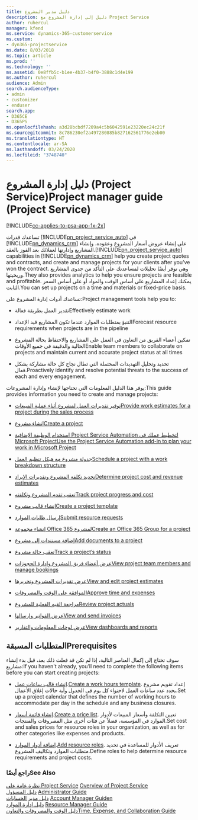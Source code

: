```yaml
---
title: دليل مدير المشروع
description: دليل إلى إدارة المشروع مع Project Service
author: ruhercul
manager: kfend
ms.service: dynamics-365-customerservice
ms.custom:
- dyn365-projectservice
ms.date: 8/03/2018
ms.topic: article
ms.prod: ''
ms.technology: ''
ms.assetid: 0e8ffb5c-b1ee-4b37-b4f0-3888c1d4e199
ms.author: ruhercul
audience: Admin
search.audienceType:
- admin
- customizer
- enduser
search.app:
- D365CE
- D365PS
ms.openlocfilehash: a3d28bcbdf7209a4c5b6042591e23220ec24c21f
ms.sourcegitcommit: 8c786230ef2a497280885b827162561776e2eb00
ms.translationtype: HT
ms.contentlocale: ar-SA
ms.lasthandoff: 03/24/2020
ms.locfileid: "3748740"
---
```

# <a name="project-manager-guide-project-service"></a><span data-ttu-id="87bbb-103">دليل إدارة المشروع (Project Service)</span><span class="sxs-lookup"><span data-stu-id="87bbb-103">Project manager guide (Project Service)</span></span>

[!INCLUDE[cc-applies-to-psa-app-1x-2x](../includes/cc-applies-to-psa-app-1x-2x.md)]

<span data-ttu-id="87bbb-104">تساعدك قدرات [!INCLUDE[pn_project_service_auto](../includes/pn-project-service-auto.md)] في [!INCLUDE[pn_dynamics_crm](../includes/pn-dynamics-crm.md)] على إنشاء عروض أسعار المشروع وعقوده، وإنشاء المشاريع وإدارتها لعملائك بعد الفوز بالعقد.</span><span class="sxs-lookup"><span data-stu-id="87bbb-104">[!INCLUDE[pn_project_service_auto](../includes/pn-project-service-auto.md)] capabilities in [!INCLUDE[pn_dynamics_crm](../includes/pn-dynamics-crm.md)] help you create project quotes and contracts, and create and manage projects for your clients after you’ve won the contract.</span></span> <span data-ttu-id="87bbb-105">وهي توفر أيضًا تحليلات لمساعدتك على التأكد من جدوى المشاريع وربحيتها.</span><span class="sxs-lookup"><span data-stu-id="87bbb-105">They also provides analytics to help you ensure projects are feasible and profitable.</span></span> <span data-ttu-id="87bbb-106">يمكنك إعداد المشاريع على أساس الوقت والمواد أو على أساس السعر الثابت.</span><span class="sxs-lookup"><span data-stu-id="87bbb-106">You can set up projects on a time and materials or fixed-price basis.</span></span>  
  
 <span data-ttu-id="87bbb-107">تساعدك أدوات إدارة المشروع على:</span><span class="sxs-lookup"><span data-stu-id="87bbb-107">Project management tools help you to:</span></span>  
  
-   <span data-ttu-id="87bbb-108">تقدير العمل بطريقة فعالة</span><span class="sxs-lookup"><span data-stu-id="87bbb-108">Effectively estimate work</span></span>  
  
-   <span data-ttu-id="87bbb-109">التنبؤ‬ بمتطلبات الموارد عندما تكون المشاريع قيد الإعداد</span><span class="sxs-lookup"><span data-stu-id="87bbb-109">Forecast resource requirements when projects are in the pipeline</span></span>  
  
-   <span data-ttu-id="87bbb-110">تمكين أعضاء الفريق من التعاون في العمل على المشاريع والاحتفاظ بحالة المشروع الحالية والدقيقة في جميع الأوقات</span><span class="sxs-lookup"><span data-stu-id="87bbb-110">Enable team members to collaborate on projects and maintain current and accurate project status at all times</span></span>  
  
-   <span data-ttu-id="87bbb-111">تحديد وتحليل التهديدات المحتملة التي تطال نجاح كل حالة مشاركة بشكل فعال.</span><span class="sxs-lookup"><span data-stu-id="87bbb-111">Proactively identify and resolve potential threats to the success of each and every engagement.</span></span>  
  
<span data-ttu-id="87bbb-112">يوفر هذا الدليل المعلومات التي تحتاجها لإنشاء وإدارة المشروعات:</span><span class="sxs-lookup"><span data-stu-id="87bbb-112">This guide provides information you need to create and manage projects:</span></span>  
  
-   [<span data-ttu-id="87bbb-113">توفير تقديرات العمل لمشروع أثناء عملية المبيعات</span><span class="sxs-lookup"><span data-stu-id="87bbb-113">Provide work estimates for a project during the sales process</span></span>](../project-service/provide-estimates-project-during-sales-process.md)  
  
-   [<span data-ttu-id="87bbb-114">إنشاء مشروع</span><span class="sxs-lookup"><span data-stu-id="87bbb-114">Create a project</span></span>](../project-service/create-project.md)  
  
-   [<span data-ttu-id="87bbb-115">استخدام الوظيفة الإضافية Project Service Automation لتخطيط عملك في Microsoft Project</span><span class="sxs-lookup"><span data-stu-id="87bbb-115">Use the Project Service Automation add-in to plan your work in Microsoft Project</span></span>](../project-service/add-plan-work-microsoft-project.md)  
  
-   [<span data-ttu-id="87bbb-116">جدولة مشروع مع هيكل تنظيم العمل</span><span class="sxs-lookup"><span data-stu-id="87bbb-116">Schedule a project with a work breakdown structure</span></span>](../project-service/schedule-project-work-breakdown-structure.md)  
  
-   [<span data-ttu-id="87bbb-117">تحديد تكلفة المشروع وتقديرات الإيراد</span><span class="sxs-lookup"><span data-stu-id="87bbb-117">Determine project cost and revenue estimates</span></span>](../project-service/determine-project-cost-revenue-estimates.md)  
  
-   [<span data-ttu-id="87bbb-118">تعقب تقدم المشروع وتكلفته</span><span class="sxs-lookup"><span data-stu-id="87bbb-118">Track project progress and cost</span></span>](../project-service/track-project-progress-cost.md)  
  
-   [<span data-ttu-id="87bbb-119">إنشاء قالب مشروع</span><span class="sxs-lookup"><span data-stu-id="87bbb-119">Create a project template</span></span>](../project-service/create-project-template.md)  
  
-   [<span data-ttu-id="87bbb-120">إرسال طلبات الموارد</span><span class="sxs-lookup"><span data-stu-id="87bbb-120">Submit resource requests</span></span>](../project-service/submit-resource-requests.md)  
  
-   [<span data-ttu-id="87bbb-121">إنشاء مجموعة Office 365 لمشروع</span><span class="sxs-lookup"><span data-stu-id="87bbb-121">Create an Office 365 Group for a project</span></span>](../project-service/create-office-365-group-project.md)  
  
-   [<span data-ttu-id="87bbb-122">إضافة مستندات إلى مشروع</span><span class="sxs-lookup"><span data-stu-id="87bbb-122">Add documents to a project</span></span>](../project-service/add-documents-project.md)  
  
-   [<span data-ttu-id="87bbb-123">تعقب حالة مشروع</span><span class="sxs-lookup"><span data-stu-id="87bbb-123">Track a project’s status</span></span>](../project-service/track-project-status.md)  
  
-   [<span data-ttu-id="87bbb-124">عرض أعضاء فريق المشروع وإدارة الحجوزات</span><span class="sxs-lookup"><span data-stu-id="87bbb-124">View project team members and manage bookings</span></span>](../project-service/view-project-team-members-manage-bookings.md)  
  
-   [<span data-ttu-id="87bbb-125">عرض تقديرات المشروع وتحريرها</span><span class="sxs-lookup"><span data-stu-id="87bbb-125">View and edit project estimates</span></span>](../project-service/view-edit-project-estimates.md)  
  
-   [<span data-ttu-id="87bbb-126">الموافقة على الوقت والمصروفات</span><span class="sxs-lookup"><span data-stu-id="87bbb-126">Approve time and expenses</span></span>](../project-service/approve-time-expenses.md)  
  
-   [<span data-ttu-id="87bbb-127">مراجعة القيم الفعلية للمشروع</span><span class="sxs-lookup"><span data-stu-id="87bbb-127">Review project actuals</span></span>](../project-service/review-project-actuals.md)  
  
-   [<span data-ttu-id="87bbb-128">عرض الفواتير وإرسالها</span><span class="sxs-lookup"><span data-stu-id="87bbb-128">View and send invoices</span></span>](../project-service/view-send-invoices.md)  
  
-   [<span data-ttu-id="87bbb-129">عرض لوحات المعلومات والتقارير</span><span class="sxs-lookup"><span data-stu-id="87bbb-129">View dashboards and reports</span></span>](../project-service/view-dashboards-reports.md)  
  
## <a name="prerequisites"></a><span data-ttu-id="87bbb-130">المتطلبات المسبقة</span><span class="sxs-lookup"><span data-stu-id="87bbb-130">Prerequisites</span></span>  
 <span data-ttu-id="87bbb-131">سوف تحتاج إلى إكمال العناصر التالية، إذا لم تكن قد فعلت ذلك بعد، قبل بدء إنشاء مشاريع:</span><span class="sxs-lookup"><span data-stu-id="87bbb-131">If you haven't already, you’ll need to complete the following items before you can start creating projects:</span></span>  
  
-   <span data-ttu-id="87bbb-132">[إنشاء قالب ساعات عمل](../project-service/create-work-hours-template.md).</span><span class="sxs-lookup"><span data-stu-id="87bbb-132">[Create a work hours template](../project-service/create-work-hours-template.md).</span></span> <span data-ttu-id="87bbb-133">إعداد تقويم مشروع يحدد عدد ساعات العمل لاحتواء كل يوم في الجدول وأية حالات إغلاق الأعمال‬.</span><span class="sxs-lookup"><span data-stu-id="87bbb-133">Set up a project calendar that defines the number of working hours to accommodate per day in the schedule and any business closures.</span></span>  
  
-   <span data-ttu-id="87bbb-134">[إنشاء قائمة أسعار](../project-service/create-price-list.md).</span><span class="sxs-lookup"><span data-stu-id="87bbb-134">[Create a price list](../project-service/create-price-list.md).</span></span> <span data-ttu-id="87bbb-135">تعيين التكلفة وأسعار المبيعات لأدوار الموارد في المؤسسة، فضلاً عن فئات أخرى مثل المصروفات والمنتجات.</span><span class="sxs-lookup"><span data-stu-id="87bbb-135">Set cost and sales prices for resource roles in your organization, as well as for other categories like expenses and products.</span></span>  
  
-   <span data-ttu-id="87bbb-136">[إضافة أدوار الموارد](../project-service/add-resource-roles.md).</span><span class="sxs-lookup"><span data-stu-id="87bbb-136">[Add resource roles](../project-service/add-resource-roles.md).</span></span> <span data-ttu-id="87bbb-137">تعريف الأدوار للمساعدة في تحديد متطلبات الموارد وتكاليف المشروع.</span><span class="sxs-lookup"><span data-stu-id="87bbb-137">Define roles to help determine resource requirements and project costs.</span></span>  
  
### <a name="see-also"></a><span data-ttu-id="87bbb-138">راجع أيضًا</span><span class="sxs-lookup"><span data-stu-id="87bbb-138">See Also</span></span>  
 <span data-ttu-id="87bbb-139">[نظرة عامة على Project Service](../project-service/overview.md) </span><span class="sxs-lookup"><span data-stu-id="87bbb-139">[Overview of Project Service](../project-service/overview.md) </span></span>  
 <span data-ttu-id="87bbb-140">[دليل المسؤول](../project-service/admin-guide.md) </span><span class="sxs-lookup"><span data-stu-id="87bbb-140">[Administrator Guide](../project-service/admin-guide.md) </span></span>  
 <span data-ttu-id="87bbb-141">[دليل مدير الحسابات](../project-service/account-manager-guide.md) </span><span class="sxs-lookup"><span data-stu-id="87bbb-141">[Account Manager Guiden](../project-service/account-manager-guide.md) </span></span>  
 <span data-ttu-id="87bbb-142">[دليل إدارة الموارد](../project-service/resource-manager-guide.md) </span><span class="sxs-lookup"><span data-stu-id="87bbb-142">[Resource Manager Guide](../project-service/resource-manager-guide.md) </span></span>  
 [<span data-ttu-id="87bbb-143">دليل الوقت والمصروفات والتعاون</span><span class="sxs-lookup"><span data-stu-id="87bbb-143">Time, Expense, and Collaboration Guide</span></span>](../project-service/time-expense-collaboration-guide.md)

